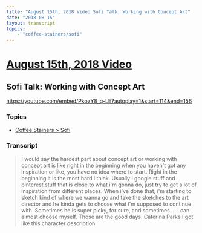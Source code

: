 ```yaml
---
title: "August 15th, 2018 Video Sofi Talk: Working with Concept Art"
date: "2018-08-15"
layout: transcript
topics:
    - "coffee-stainers/sofi"
---
```

# [August 15th, 2018 Video](../2018-08-15.md)
## Sofi Talk: Working with Concept Art
https://youtube.com/embed/PkozY8_q-LE?autoplay=1&start=114&end=156

### Topics
* [Coffee Stainers > Sofi](../topics/coffee-stainers/sofi.md)

### Transcript

> I would say the hardest part about concept art or working with concept art is like right in the beginning when you haven't got any inspiration or like, you have no idea where to start. Right in the beginning it is the most hard i think. Usually i google stuff and pinterest stuff that is close to what i'm gonna do, just try to get a lot of inspiration from different places. When i've done that, i'm starting to sketch kind of where we wanna go and take the sketches to the art director and he kinda gets to choose what i'm supposed to continue with. Sometimes he is super picky, for sure, and sometimes ... I can almost choose myself. Those are the good days. Caterina Parks I got like this character description:
